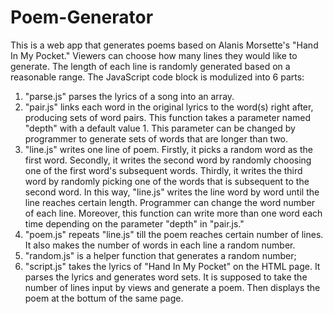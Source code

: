 # Poem-Generator
This is a web app that generates poems based on Alanis Morsette's "Hand In My Pocket." Viewers can choose how many lines they would like to generate. The length of each line is randomly generated based on a reasonable range.
The JavaScript code block is modulized into 6 parts: 
1) "parse.js" parses the lyrics of a song into an array. 
2) "pair.js" links each word in the original lyrics to the word(s) right after, producing sets of word pairs. This function takes a parameter named "depth" with a default value 1. This parameter can be changed by programmer to generate sets of words that are longer than two.
3) "line.js" writes one line of poem. Firstly, it picks a random word as the first word. Secondly, it writes the second word by randomly choosing one of the first word's subsequent words. Thirdly, it writes the third word by randomly picking one of the words that is subsequent to the second word. In this way, "line.js" writes the line word by word until the line reaches certain length. Programmer can change the word number of each line. Moreover, this function can write more than one word each time depending on the parameter "depth" in "pair.js."
4) "poem.js" repeats "line.js" till the poem reaches certain number of lines. It also makes the number of words in each line a random number.
5) "random.js" is a helper function that generates a random number;
6) "script.js" takes the lyrics of "Hand In My Pocket" on the HTML page. It parses the lyrics and generates word sets. It is supposed to take the number of lines input by views and generate a poem. Then displays the poem at the bottum of the same page.
